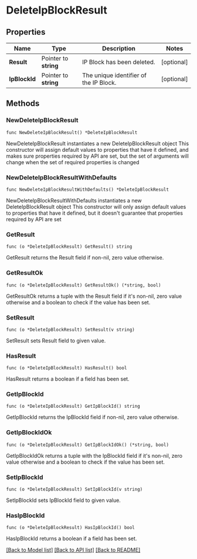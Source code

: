 # DeleteIpBlockResult

## Properties

Name | Type | Description | Notes
------------ | ------------- | ------------- | -------------
**Result** | Pointer to **string** | IP Block has been deleted. | [optional] 
**IpBlockId** | Pointer to **string** | The unique identifier of the IP Block. | [optional] 

## Methods

### NewDeleteIpBlockResult

`func NewDeleteIpBlockResult() *DeleteIpBlockResult`

NewDeleteIpBlockResult instantiates a new DeleteIpBlockResult object
This constructor will assign default values to properties that have it defined,
and makes sure properties required by API are set, but the set of arguments
will change when the set of required properties is changed

### NewDeleteIpBlockResultWithDefaults

`func NewDeleteIpBlockResultWithDefaults() *DeleteIpBlockResult`

NewDeleteIpBlockResultWithDefaults instantiates a new DeleteIpBlockResult object
This constructor will only assign default values to properties that have it defined,
but it doesn't guarantee that properties required by API are set

### GetResult

`func (o *DeleteIpBlockResult) GetResult() string`

GetResult returns the Result field if non-nil, zero value otherwise.

### GetResultOk

`func (o *DeleteIpBlockResult) GetResultOk() (*string, bool)`

GetResultOk returns a tuple with the Result field if it's non-nil, zero value otherwise
and a boolean to check if the value has been set.

### SetResult

`func (o *DeleteIpBlockResult) SetResult(v string)`

SetResult sets Result field to given value.

### HasResult

`func (o *DeleteIpBlockResult) HasResult() bool`

HasResult returns a boolean if a field has been set.

### GetIpBlockId

`func (o *DeleteIpBlockResult) GetIpBlockId() string`

GetIpBlockId returns the IpBlockId field if non-nil, zero value otherwise.

### GetIpBlockIdOk

`func (o *DeleteIpBlockResult) GetIpBlockIdOk() (*string, bool)`

GetIpBlockIdOk returns a tuple with the IpBlockId field if it's non-nil, zero value otherwise
and a boolean to check if the value has been set.

### SetIpBlockId

`func (o *DeleteIpBlockResult) SetIpBlockId(v string)`

SetIpBlockId sets IpBlockId field to given value.

### HasIpBlockId

`func (o *DeleteIpBlockResult) HasIpBlockId() bool`

HasIpBlockId returns a boolean if a field has been set.


[[Back to Model list]](../README.md#documentation-for-models) [[Back to API list]](../README.md#documentation-for-api-endpoints) [[Back to README]](../README.md)


